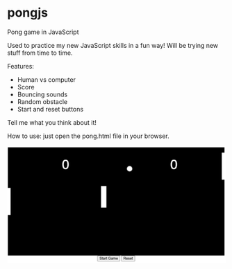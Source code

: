 # pongjs
Pong game in JavaScript

Used to practice my new JavaScript skills in a fun way!
Will be trying new stuff from time to time.

Features:
- Human vs computer
- Score
- Bouncing sounds
- Random obstacle
- Start and reset buttons

Tell me what you think about it!

How to use: just open the pong.html file in your browser.


![Pong screenshot](https://github.com/zcolin10/pongjs/blob/main/pong.png?raw=true)
